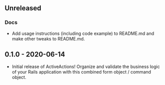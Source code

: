 ## Unreleased
### Docs
- Add usage instructions (including code example) to README.md and make other tweaks to README.md.

## 0.1.0 - 2020-06-14
- Initial release of ActiveActions! Organize and validate the business logic of your Rails
  application with this combined form object / command object.
